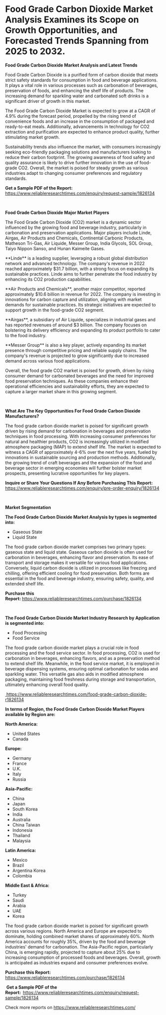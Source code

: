 <p><h1>Food Grade Carbon Dioxide Market Analysis Examines its Scope on Growth Opportunities, and Forecasted Trends Spanning from 2025 to 2032.</h1></p><p><strong>Food Grade Carbon Dioxide Market Analysis and Latest Trends</strong></p>
<p><p>Food Grade Carbon Dioxide is a purified form of carbon dioxide that meets strict safety standards for consumption in food and beverage applications. It plays a vital role in various processes such as carbonation of beverages, preservation of foods, and enhancing the shelf life of products. The increasing demand for sparkling water and carbonated soft drinks is a significant driver of growth in this market.</p><p>The Food Grade Carbon Dioxide Market is expected to grow at a CAGR of 4.9% during the forecast period, propelled by the rising trend of convenience foods and an increase in the consumption of packaged and ready-to-eat meals. Additionally, advancements in technology for CO2 extraction and purification are expected to enhance product quality, further stimulating market growth.</p><p>Sustainability trends also influence the market, with consumers increasingly seeking eco-friendly packaging solutions and manufacturers looking to reduce their carbon footprint. The growing awareness of food safety and quality assurance is likely to drive further innovation in the use of food-grade CO2. Overall, the market is poised for steady growth as various industries adapt to changing consumer preferences and regulatory standards.</p></p>
<p><strong>Get a Sample PDF of the Report:&nbsp;</strong> <a href="https://www.reliableresearchtimes.com/enquiry/request-sample/1826134?utm_campaign=3219&utm_medium=2&utm_source=Github&utm_content=ia&utm_term=07042025&utm_id=food-grade-carbon-dioxide">https://www.reliableresearchtimes.com/enquiry/request-sample/1826134</a></p>
<p>&nbsp;</p>
<p><strong>Food Grade Carbon Dioxide Major Market Players</strong></p>
<p><p>The Food Grade Carbon Dioxide (CO2) market is a dynamic sector influenced by the growing food and beverage industry, particularly in carbonation and preservation applications. Major players include Linde, Airgas, Air Products and Chemicals, Continental Carbonic Products, Matheson Tri-Gas, Air Liquide, Messer Group, India Glycols, SOL Group, Taiyo Nippon Sanso, and Hunan Kaimeite Gases.</p><p>**Linde** is a leading supplier, leveraging a robust global distribution network and advanced technology. The company's revenue in 2022 reached approximately $31.7 billion, with a strong focus on expanding its sustainable practices. Linde aims to further penetrate the food industry by enhancing its CO2 production capabilities.</p><p>**Air Products and Chemicals**, another major competitor, reported approximately $10.6 billion in revenue for 2022. The company is investing in innovations for carbon capture and utilization, aligning with market demands for sustainable practices. Its strategic initiatives are expected to support growth in the food-grade CO2 segment.</p><p>**Airgas**, a subsidiary of Air Liquide, specializes in industrial gases and has reported revenues of around $3 billion. The company focuses on bolstering its delivery efficiency and expanding its product portfolio to cater to the food industry.</p><p>**Messer Group** is also a key player, actively expanding its market presence through competitive pricing and reliable supply chains. The company's revenue is projected to grow significantly due to increased demand across various food applications.</p><p>Overall, the food grade CO2 market is poised for growth, driven by rising consumer demand for carbonated beverages and the need for improved food preservation techniques. As these companies enhance their operational efficiencies and sustainability efforts, they are expected to capture a larger market share in this growing segment.</p></p>
<p>&nbsp;</p>
<p><strong>What Are The Key Opportunities For Food Grade Carbon Dioxide Manufacturers?</strong></p>
<p><p>The food grade carbon dioxide market is poised for significant growth driven by rising demand for carbonation in beverages and preservation techniques in food processing. With increasing consumer preferences for natural and healthier products, CO2 is increasingly utilized in modified atmosphere packaging (MAP) to extend shelf life. The market is expected to witness a CAGR of approximately 4-6% over the next five years, fueled by innovations in sustainable sourcing and production methods. Additionally, the growing trend of craft beverages and the expansion of the food and beverage sector in emerging economies will further bolster market prospects, presenting lucrative opportunities for key players.</p></p>
<p><strong>Inquire or Share Your Questions If Any Before Purchasing This Report:</strong> <a href="https://www.reliableresearchtimes.com/enquiry/pre-order-enquiry/1826134?utm_campaign=3219&utm_medium=2&utm_source=Github&utm_content=ia&utm_term=07042025&utm_id=food-grade-carbon-dioxide">https://www.reliableresearchtimes.com/enquiry/pre-order-enquiry/1826134</a></p>
<p>&nbsp;</p>
<p><strong>Market Segmentation</strong></p>
<p><strong>The Food Grade Carbon Dioxide Market Analysis by types is segmented into:</strong></p>
<p><ul><li>Gaseous State</li><li>Liquid State</li></ul></p>
<p><p>The food grade carbon dioxide market comprises two primary types: gaseous state and liquid state. Gaseous carbon dioxide is often used for carbonation in beverages, enhancing flavor and preservation. Its ease of transport and storage makes it versatile for various food applications. Conversely, liquid carbon dioxide is utilized in processes like freezing and chilling, offering efficient cooling for food preservation. Both forms are essential in the food and beverage industry, ensuring safety, quality, and extended shelf life.</p></p>
<p><strong>Purchase this Report:&nbsp;</strong><a href="https://www.reliableresearchtimes.com/purchase/1826134?utm_campaign=3219&utm_medium=2&utm_source=Github&utm_content=ia&utm_term=07042025&utm_id=food-grade-carbon-dioxide">https://www.reliableresearchtimes.com/purchase/1826134</a></p>
<p>&nbsp;</p>
<p><strong>The Food Grade Carbon Dioxide Market Industry Research by Application is segmented into:</strong></p>
<p><ul><li>Food Processing</li><li>Food Service</li></ul></p>
<p><p>The food grade carbon dioxide market plays a crucial role in food processing and the food service sector. In food processing, CO2 is used for carbonation in beverages, enhancing flavors, and as a preservation method to extend shelf life. Meanwhile, in the food service market, it is employed in beverage dispensing systems, ensuring optimal carbonation for sodas and sparkling water. This versatile gas also aids in modified atmosphere packaging, maintaining food freshness during storage and transportation, ultimately enhancing overall food quality.</p></p>
<p><a href="https://www.reliableresearchtimes.com/food-grade-carbon-dioxide-r1826134?utm_campaign=3219&utm_medium=2&utm_source=Github&utm_content=ia&utm_term=07042025&utm_id=food-grade-carbon-dioxide">&nbsp;https://www.reliableresearchtimes.com/food-grade-carbon-dioxide-r1826134</a></p>
<p><strong>In terms of Region, the Food Grade Carbon Dioxide Market Players available by Region are:</strong></p>
<p>
    <p> <strong> North America: </strong>
        <ul>
            <li>United States</li>
            <li>Canada</li>
        </ul>
        </p> 
    <p> <strong> Europe: </strong>
        <ul>
            <li>Germany</li>
            <li>France</li>
            <li>U.K.</li>
            <li>Italy</li>
            <li>Russia</li>
        </ul>
        </p> 
    <p> <strong> Asia-Pacific: </strong>
        <ul>
            <li>China</li>
            <li>Japan</li>
            <li>South Korea</li>
            <li>India</li>
            <li>Australia</li>
            <li>China Taiwan</li>
            <li>Indonesia</li>
            <li>Thailand</li>
            <li>Malaysia</li>
        </ul>
        </p> 
    <p> <strong> Latin America: </strong>
        <ul>
            <li>Mexico</li>
            <li>Brazil</li>
            <li>Argentina Korea</li>
            <li>Colombia</li>
        </ul>
        </p> 
    <p> <strong> Middle East & Africa: </strong>
        <ul>
            <li>Turkey</li>
            <li>Saudi</li>
            <li>Arabia</li>
            <li>UAE</li>
            <li>Korea</li>
        </ul>
    </p>
    </p>
<p><p>The food grade carbon dioxide market is poised for significant growth across various regions. North America and Europe are expected to dominate, holding combined market shares of approximately 60%. North America accounts for roughly 35%, driven by the food and beverage industries' demand for carbonation. The Asia-Pacific region, particularly China, is emerging rapidly, projected to capture about 25% due to increasing consumption of processed foods and beverages. Overall, growth is anticipated as industries expand and consumer preferences evolve.</p></p>
<p><strong>Purchase this Report: </strong><a href="https://www.reliableresearchtimes.com/purchase/1826134?utm_campaign=3219&utm_medium=2&utm_source=Github&utm_content=ia&utm_term=07042025&utm_id=food-grade-carbon-dioxide">https://www.reliableresearchtimes.com/purchase/1826134</a></p>
<p>&nbsp;<strong>Get a Sample PDF of the Report:&nbsp;&nbsp;</strong><a href="https://www.reliableresearchtimes.com/enquiry/request-sample/1826134?utm_campaign=3219&utm_medium=2&utm_source=Github&utm_content=ia&utm_term=07042025&utm_id=food-grade-carbon-dioxide">https://www.reliableresearchtimes.com/enquiry/request-sample/1826134</a></p>
<p><strong></strong></p>
<p>Check more reports on <a href="https://www.reliableresearchtimes.com/?utm_campaign=3219&utm_medium=2&utm_source=Github&utm_content=ia&utm_term=07042025&utm_id=food-grade-carbon-dioxide">https://www.reliableresearchtimes.com/</a></p>